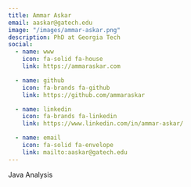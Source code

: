 ```yaml
---
title: Ammar Askar
email: aaskar@gatech.edu
image: "/images/ammar-askar.png"
description: PhD at Georgia Tech
social:
  - name: www
    icon: fa-solid fa-house
    link: https://ammaraskar.com

  - name: github
    icon: fa-brands fa-github
    link: https://github.com/ammaraskar

  - name: linkedin
    icon: fa-brands fa-linkedin
    link: https://www.linkedin.com/in/ammar-askar/

  - name: email
    icon: fa-solid fa-envelope
    link: mailto:aaskar@gatech.edu
---
```


Java Analysis
